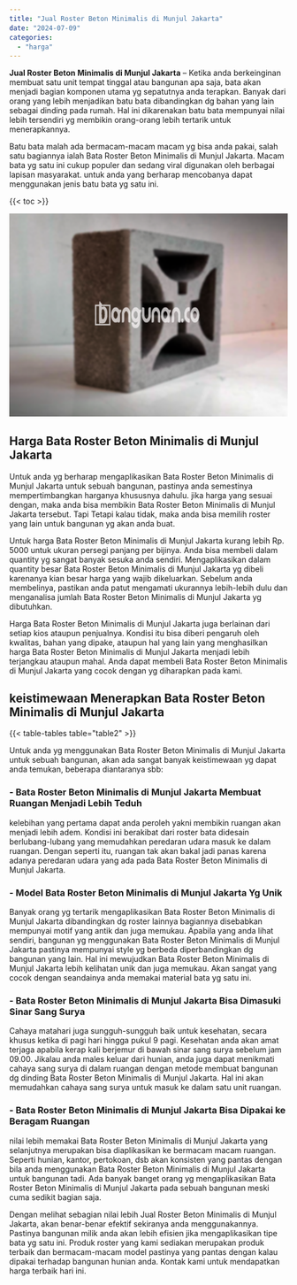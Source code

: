 ```yaml
---
title: "Jual Roster Beton Minimalis di Munjul Jakarta"
date: "2024-07-09"
categories: 
  - "harga"
---
```


**Jual Roster Beton Minimalis di Munjul Jakarta** – Ketika anda berkeinginan membuat satu unit tempat tinggal atau bangunan apa saja, bata akan menjadi bagian komponen utama yg sepatutnya anda terapkan. Banyak dari orang yang lebih menjadikan batu bata dibandingkan dg bahan yang lain sebagai dinding pada rumah. Hal ini dikarenakan batu bata mempunyai nilai lebih tersendiri yg membikin orang-orang lebih tertarik untuk menerapkannya.

Batu bata malah ada bermacam-macam macam yg bisa anda pakai, salah satu bagiannya ialah Bata Roster Beton Minimalis di Munjul Jakarta. Macam bata yg satu ini cukup populer dan sedang viral digunakan oleh berbagai lapisan masyarakat. untuk anda yang berharap mencobanya dapat menggunakan jenis batu bata yg satu ini.

{{< toc >}}

![Jual Roster Beton Minimalis di Munjul Jakarta](/images/bata-roster-minimalis-25.png)

## Harga Bata Roster Beton Minimalis di Munjul Jakarta

Untuk anda yg berharap mengaplikasikan Bata Roster Beton Minimalis di Munjul Jakarta untuk sebuah bangunan, pastinya anda semestinya mempertimbangkan harganya khususnya dahulu. jika harga yang sesuai dengan, maka anda bisa membikin Bata Roster Beton Minimalis di Munjul Jakarta tersebut. Tapi Tetapi kalau tidak, maka anda bisa memilih roster yang lain untuk bangunan yg akan anda buat.

Untuk harga Bata Roster Beton Minimalis di Munjul Jakarta kurang lebih Rp. 5000 untuk ukuran persegi panjang per bijinya. Anda bisa membeli dalam quantity yg sangat banyak sesuka anda sendiri. Mengaplikasikan dalam quantity besar Bata Roster Beton Minimalis di Munjul Jakarta yg dibeli karenanya kian besar harga yang wajib dikeluarkan. Sebelum anda membelinya, pastikan anda patut mengamati ukurannya lebih-lebih dulu dan menganalisa jumlah Bata Roster Beton Minimalis di Munjul Jakarta yg dibutuhkan.

Harga Bata Roster Beton Minimalis di Munjul Jakarta juga berlainan dari setiap kios ataupun penjualnya. Kondisi itu bisa diberi pengaruh oleh kwalitas, bahan yang dipake, ataupun hal yang lain yang menghasilkan harga Bata Roster Beton Minimalis di Munjul Jakarta menjadi lebih terjangkau ataupun mahal. Anda dapat membeli Bata Roster Beton Minimalis di Munjul Jakarta yang cocok dengan yg diharapkan pada kami.

## keistimewaan Menerapkan Bata Roster Beton Minimalis di Munjul Jakarta

{{< table-tables table="table2" >}}

Untuk anda yg menggunakan Bata Roster Beton Minimalis di Munjul Jakarta untuk sebuah bangunan, akan ada sangat banyak keistimewaan yg dapat anda temukan, beberapa diantaranya sbb:

### \- Bata Roster Beton Minimalis di Munjul Jakarta Membuat Ruangan Menjadi Lebih Teduh

kelebihan yang pertama dapat anda peroleh yakni membikin ruangan akan menjadi lebih adem. Kondisi ini berakibat dari roster bata didesain berlubang-lubang yang memudahkan peredaran udara masuk ke dalam ruangan. Dengan seperti itu, ruangan tak akan bakal jadi panas karena adanya peredaran udara yang ada pada Bata Roster Beton Minimalis di Munjul Jakarta.

### \- Model Bata Roster Beton Minimalis di Munjul Jakarta Yg Unik

Banyak orang yg tertarik mengaplikasikan Bata Roster Beton Minimalis di Munjul Jakarta dibandingkan dg roster lainnya bagiannya disebabkan mempunyai motif yang antik dan juga memukau. Apabila yang anda lihat sendiri, bangunan yg menggunakan Bata Roster Beton Minimalis di Munjul Jakarta pastinya mempunyai style yg berbeda diperbandingkan dg bangunan yang lain. Hal ini mewujudkan Bata Roster Beton Minimalis di Munjul Jakarta lebih kelihatan unik dan juga memukau. Akan sangat yang cocok dengan seandainya anda memakai material bata yg satu ini.

### \- Bata Roster Beton Minimalis di Munjul Jakarta Bisa Dimasuki Sinar Sang Surya

Cahaya matahari juga sungguh-sungguh baik untuk kesehatan, secara khusus ketika di pagi hari hingga pukul 9 pagi. Kesehatan anda akan amat terjaga apabila kerap kali berjemur di bawah sinar sang surya sebelum jam 09.00. Jikalau anda males keluar dari hunian, anda juga dapat menikmati cahaya sang surya di dalam ruangan dengan metode membuat bangunan dg dinding Bata Roster Beton Minimalis di Munjul Jakarta. Hal ini akan memudahkan cahaya sang surya untuk masuk ke dalam satu unit ruangan.

### \- Bata Roster Beton Minimalis di Munjul Jakarta Bisa Dipakai ke Beragam Ruangan

nilai lebih memakai Bata Roster Beton Minimalis di Munjul Jakarta yang selanjutnya merupakan bisa diaplikasikan ke bermacam macam ruangan. Seperti hunian, kantor, pertokoan, dsb akan konsisten yang pantas dengan bila anda menggunakan Bata Roster Beton Minimalis di Munjul Jakarta untuk bangunan tadi. Ada banyak banget orang yg mengaplikasikan Bata Roster Beton Minimalis di Munjul Jakarta pada sebuah bangunan meski cuma sedikit bagian saja.

Dengan melihat sebagian nilai lebih Jual Roster Beton Minimalis di Munjul Jakarta, akan benar-benar efektif sekiranya anda menggunakannya. Pastinya bangunan milik anda akan lebih efisien jika mengaplikasikan tipe bata yg satu ini. Produk roster yang kami sediakan merupakan produk terbaik dan bermacam-macam model pastinya yang pantas dengan kalau dipakai terhadap bangunan hunian anda. Kontak kami untuk mendapatkan harga terbaik hari ini.
